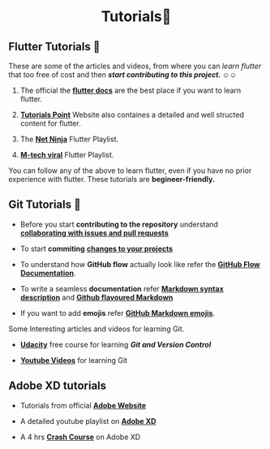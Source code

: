 <h1 align="center">Tutorials📰</h1>

## Flutter Tutorials 💙 

These are some of the articles and videos, from where you can *learn flutter* that too free of cost and then ***start contributing to this project. ☺️☺️***

1. The official the [**flutter docs**](https://flutter.dev/docs/reference/tutorials) are the best place if you want to learn flutter.

2. [**Tutorials Point**](https://www.tutorialspoint.com/flutter/index.htm) Website also containes a detailed and well structed content for flutter.

3. The [**Net Ninja**](https://www.youtube.com/playlist?list=PL4cUxeGkcC9jLYyp2Aoh6hcWuxFDX6PBJ) Flutter Playlist.

4. [**M-tech viral**](https://www.youtube.com/playlist?list=PLR2qQy0Zxs_UdqAcaipPR3CG1Ly57UlhV) Flutter Playlist.
 
You can follow any of the above to learn flutter, even if you have no prior experience with flutter. These tutorials are **begineer-friendly.**


## Git Tutorials 🚩

- Before you start **contributing to the repository** understand [**collaborating with issues and pull requests**](https://docs.github.com/en/free-pro-team@latest/github/collaborating-with-issues-and-pull-requests)

- To start **commiting** [**changes to your projects**](https://docs.github.com/en/free-pro-team@latest/github/committing-changes-to-your-project)

- To understand how **GitHub flow** actually look like refer the [**GitHub Flow Documentation**](https://guides.github.com/introduction/flow/).

- To write a seamless **documentation** refer [**Markdown syntax description**](https://daringfireball.net/projects/markdown/syntax) and [**Github flavoured Markdown**](https://github.github.com/gfm/#what-is-github-flavored-markdown-)

- If you want to add **emojis** refer [**GitHub Markdown emojis**](https://gist.github.com/rxaviers/7360908).

Some Interesting articles and videos for learning Git.

- [**Udacity**](https://www.udacity.com/course/version-control-with-git--ud123) free course for learning ***Git and Version Control***

- [**Youtube Videos**](https://youtu.be/MJUJ4wbFm_A) for learning Git


## Adobe XD tutorials

- Tutorials from official [**Adobe Website**](https://helpx.adobe.com/xd/tutorials.html)
- A detailed youtube playlist on [**Adobe XD**](https://www.youtube.com/playlist?list=PLkiM1tZke4mivrZRPcqp_8oHFxlD8-IP5)
  
- A 4 hrs [**Crash Course**](https://youtu.be/68w2VwalD5w) on Adobe XD
  
